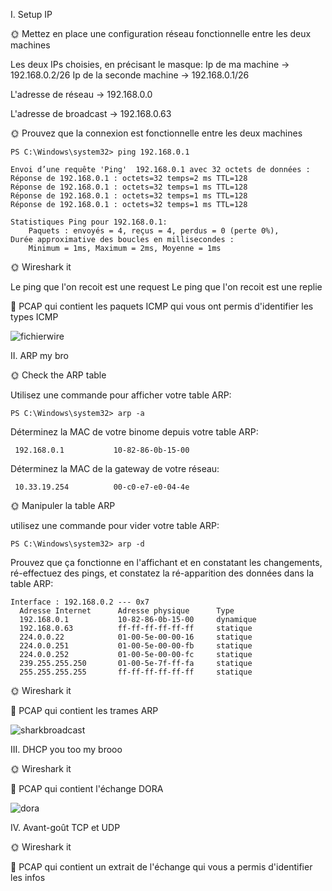 I. Setup IP


🌞 Mettez en place une configuration réseau fonctionnelle entre les deux machines

Les deux IPs choisies, en précisant le masque:
              Ip de ma machine -> 192.168.0.2/26
              Ip de la seconde machine -> 192.168.0.1/26
              
L'adresse de réseau -> 192.168.0.0

L'adresse de broadcast -> 192.168.0.63
              
🌞 Prouvez que la connexion est fonctionnelle entre les deux machines

```
PS C:\Windows\system32> ping 192.168.0.1

Envoi d’une requête 'Ping'  192.168.0.1 avec 32 octets de données :
Réponse de 192.168.0.1 : octets=32 temps=2 ms TTL=128
Réponse de 192.168.0.1 : octets=32 temps=1 ms TTL=128
Réponse de 192.168.0.1 : octets=32 temps=1 ms TTL=128
Réponse de 192.168.0.1 : octets=32 temps=1 ms TTL=128

Statistiques Ping pour 192.168.0.1:
    Paquets : envoyés = 4, reçus = 4, perdus = 0 (perte 0%),
Durée approximative des boucles en millisecondes :
    Minimum = 1ms, Maximum = 2ms, Moyenne = 1ms
```

🌞 Wireshark it

Le ping que l'on recoit est une request 
Le ping que l'on recoit est une replie

🦈 PCAP qui contient les paquets ICMP qui vous ont permis d'identifier les types ICMP

![fichierwire](wiresharktp2.pcapng)

II. ARP my bro


🌞 Check the ARP table

Utilisez une commande pour afficher votre table ARP:
```
PS C:\Windows\system32> arp -a
```
Déterminez la MAC de votre binome depuis votre table ARP:
```
 192.168.0.1           10-82-86-0b-15-00
```
Déterminez la MAC de la gateway de votre réseau:
```
 10.33.19.254          00-c0-e7-e0-04-4e
```

🌞 Manipuler la table ARP

utilisez une commande pour vider votre table ARP:
```
PS C:\Windows\system32> arp -d
```
Prouvez que ça fonctionne en l'affichant et en constatant les changements, ré-effectuez des pings, et constatez la ré-apparition des données dans la table ARP:
```
Interface : 192.168.0.2 --- 0x7
  Adresse Internet      Adresse physique      Type
  192.168.0.1           10-82-86-0b-15-00     dynamique
  192.168.0.63          ff-ff-ff-ff-ff-ff     statique
  224.0.0.22            01-00-5e-00-00-16     statique
  224.0.0.251           01-00-5e-00-00-fb     statique
  224.0.0.252           01-00-5e-00-00-fc     statique
  239.255.255.250       01-00-5e-7f-ff-fa     statique
  255.255.255.255       ff-ff-ff-ff-ff-ff     statique
  ```

🌞 Wireshark it

🦈 PCAP qui contient les trames ARP

![sharkbroadcast](arpbroadcast.pcapng)

III. DHCP you too my brooo


🌞 Wireshark it

🦈 PCAP qui contient l'échange DORA

![dora](dora.pcapng)


IV. Avant-goût TCP et UDP


🌞 Wireshark it

🦈 PCAP qui contient un extrait de l'échange qui vous a permis d'identifier les infos
